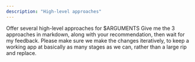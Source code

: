 ```yaml
---
description: "High-level approaches"
---
```


Offer several high-level approaches for $ARGUMENTS
Give me the 3 approaches in markdown, along with your recommendation, then wait for my feedback.
Please make sure we make the changes iteratively, to keep a working app at basically as many stages as we can, rather than a large rip and replace.
